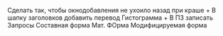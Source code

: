 Сделать так, чтобы окнодобавления не ухоило назад при краше +
В шапку заголовков добавить перевод
Гистограмма                                                 +
В ПЗ записать Запросы
Составная форма
Мат. ФОрма
Модифицируемая форма